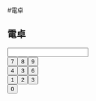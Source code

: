 #電卓
<html>
  <body>
    <script src="script.js"></script>
    <h2>電卓</h2>
    <input type="number" id="input_field"><br>
    <input type="button" value="7" onclick="input(7)"><input type="button" value="8" onclick="input(8)"><input type="button" value="9" onclick="input(9)"><br>
    <input type="button" value="4" onclick="input(4)"><input type="button" value="3" onclick="input(5)"><input type="button" value="6" onclick="input(6)"><br>
    <input type="button" value="1" onclick="input(1)"><input type="button" value="2" onclick="input(2)"><input type="button" value="3" onclick="input(3)"><br>
    <input type="button" value="0" onclick="input(0)">
  </body>
<html>
